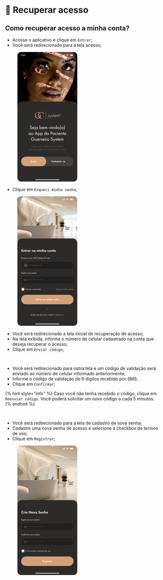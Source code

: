 # 🔵 Recuperar acesso

## Como recuperar acesso a minha conta?

* Acesse o aplicativo e clique em `Entrar`;
* Você será redirecionado para a tela acesso;

<figure><img src="../.gitbook/assets/Boas Vindas.png" alt="" width="195"><figcaption></figcaption></figure>

* Clique em `Esqueci minha senha`;

<figure><img src="../.gitbook/assets/Login.png" alt="" width="195"><figcaption></figcaption></figure>

* Você será redirecionado a tela inicial de recuperação de acesso;
* Na tela exibida, informe o número de celular cadastrado na conta que deseja recuperar o acesso;
* Clique em `Enviar código`;

<figure><img src="../.gitbook/assets/Informe Número.png" alt="" width="195"><figcaption></figcaption></figure>

* Você será redirecionado para outra tela e um código de validação será enviado ao número de celular informado anteriormente;
* Informe o código de validação de 6 dígitos recebido por SMS;
* Clique em `Confirmar`;

{% hint style="info" %}
Caso você não tenha recebido o código, clique em `Reenviar código`. Você poderá solicitar um novo código a cada 5 minutos.
{% endhint %}

<figure><img src="../.gitbook/assets/Confirmar Código.png" alt="" width="195"><figcaption></figcaption></figure>

* Você será redirecionado para a tela de cadastro de nova senha;
* Cadastre uma nova senha de acesso e selecione a checkbox de termos de uso;
* Clique em `Registrar`;

<figure><img src="../.gitbook/assets/Criar Nova Senha.png" alt="" width="195"><figcaption></figcaption></figure>
